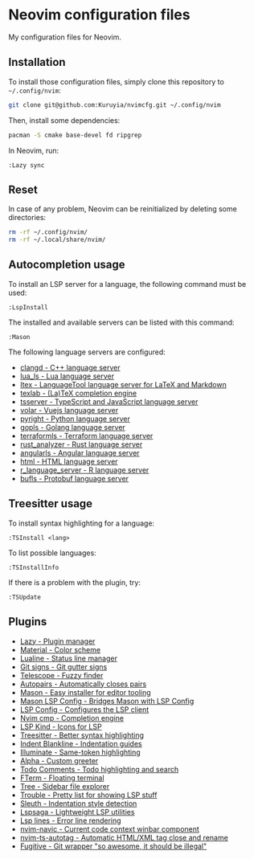 # Neovim configuration files
My configuration files for Neovim.

## Installation
To install those configuration files, simply clone this repository to `~/.config/nvim`:
```sh
git clone git@github.com:Kuruyia/nvimcfg.git ~/.config/nvim
```

Then, install some dependencies:
```sh
pacman -S cmake base-devel fd ripgrep
```

In Neovim, run:
```vim
:Lazy sync
```

## Reset
In case of any problem, Neovim can be reinitialized by deleting some directories:
```sh
rm -rf ~/.config/nvim/
rm -rf ~/.local/share/nvim/
```

## Autocompletion usage
To install an LSP server for a language, the following command must be used:
```vim
:LspInstall
```

The installed and available servers can be listed with this command:
```vim
:Mason
```

The following language servers are configured:
- [clangd - C++ language server](https://clangd.llvm.org/)
- [lua_ls - Lua language server](https://github.com/luals/lua-language-server)
- [ltex - LanguageTool language server for LaTeX and Markdown](https://github.com/valentjn/ltex-ls)
- [texlab - (La)TeX completion engine](https://github.com/latex-lsp/texlab)
- [tsserver - TypeScript and JavaScript language server](https://github.com/theia-ide/typescript-language-server)
- [volar - Vuejs language server](https://github.com/vuejs/language-tools/tree/master/packages/vue-language-server)
- [pyright - Python language server](https://github.com/microsoft/pyright)
- [gopls - Golang language server](https://github.com/golang/tools/tree/master/gopls)
- [terraformls - Terraform language server](https://github.com/hashicorp/terraform-ls)
- [rust_analyzer - Rust language server](https://github.com/rust-analyzer/rust-analyzer)
- [angularls - Angular language server](https://github.com/angular/vscode-ng-language-service)
- [html - HTML language server](https://github.com/hrsh7th/vscode-langservers-extracted)
- [r_language_server - R language server](https://github.com/REditorSupport/languageserver)
- [bufls - Protobuf language server](https://github.com/bufbuild/buf-language-server)

## Treesitter usage
To install syntax highlighting for a language:
```vim
:TSInstall <lang>
```

To list possible languages:
```vim
:TSInstallInfo
```

If there is a problem with the plugin, try:
```vim
:TSUpdate
```

## Plugins
- [Lazy - Plugin manager](https://github.com/folke/lazy.nvim)
- [Material - Color scheme](https://github.com/marko-cerovac/material.nvim)
- [Lualine - Status line manager](https://github.com/nvim-lualine/lualine.nvim)
- [Git signs - Git gutter signs](https://github.com/lewis6991/gitsigns.nvim)
- [Telescope - Fuzzy finder](https://github.com/nvim-telescope/telescope.nvim)
- [Autopairs - Automatically closes pairs](https://github.com/windwp/nvim-autopairs)
- [Mason - Easy installer for editor tooling](https://github.com/williamboman/mason.nvim)
- [Mason LSP Config - Bridges Mason with LSP Config](https://github.com/williamboman/mason-lspconfig.nvim)
- [LSP Config - Configures the LSP client](https://github.com/neovim/nvim-lspconfig)
- [Nvim cmp - Completion engine](https://github.com/hrsh7th/nvim-cmp)
- [LSP Kind - Icons for LSP](https://github.com/onsails/lspkind.nvim)
- [Treesitter - Better syntax highlighting](https://github.com/nvim-treesitter/nvim-treesitter)
- [Indent Blankline - Indentation guides](https://github.com/lukas-reineke/indent-blankline.nvim)
- [Illuminate - Same-token highlighting](https://github.com/RRethy/vim-illuminate)
- [Alpha - Custom greeter](https://github.com/goolord/alpha-nvim)
- [Todo Comments - Todo highlighting and search](https://github.com/folke/todo-comments.nvim)
- [FTerm - Floating terminal](https://github.com/numToStr/FTerm.nvim)
- [Tree - Sidebar file explorer](https://github.com/nvim-tree/nvim-tree.lua)
- [Trouble - Pretty list for showing LSP stuff](https://github.com/folke/trouble.nvim)
- [Sleuth - Indentation style detection](https://github.com/tpope/vim-sleuth)
- [Lspsaga - Lightweight LSP utilities](https://github.com/glepnir/lspsaga.nvim)
- [Lsp lines - Error line rendering](https://git.sr.ht/~whynothugo/lsp_lines.nvim)
- [nvim-navic - Current code context winbar component](https://github.com/SmiteshP/nvim-navic)
- [nvim-ts-autotag - Automatic HTML/XML tag close and rename](https://github.com/windwp/nvim-ts-autotag)
- [Fugitive - Git wrapper "so awesome, it should be illegal"](https://github.com/tpope/vim-fugitive)

